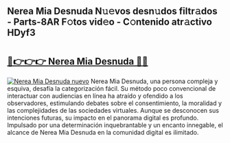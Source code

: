 ## Nerea Mia Desnuda N𝚞𝚎vos desn𝚞dos filtr𝚊dos - Parts-8AR F𝚘tos vid𝚎o - C𝚘ntenido atr𝚊ctivo HDyf3

# <h2><a href="http://mbarsl.tromn.icu/?c=Nerea+Mia+Desnuda">🔗👉👉👉 Nerea Mia Desnuda 🔗🔗</a></h2>

[![Nerea Mia Desnuda nuevo](https://i.imgur.com/pEAQMta.gif)](http://mbarsl.tromn.icu/?c=Nerea+Mia+Desnuda)
Nerea Mia Desnuda, una persona compleja y esquiva, desafía la categorización fácil. Su método poco convencional de interactuar con audiencias en línea ha atraído y ofendido a los observadores, estimulando debates sobre el consentimiento, la moralidad y las complejidades de las sociedades virtuales. Aunque se desconocen sus intenciones futuras, su impacto en el panorama digital es profundo. Impulsado por una determinación inquebrantable y un encanto innegable, el alcance de Nerea Mia Desnuda en la comunidad digital es ilimitado.
